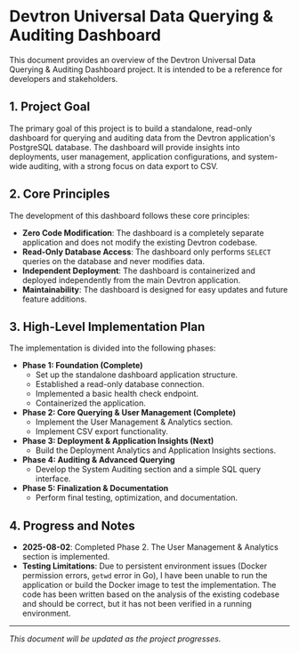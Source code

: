 # Devtron Universal Data Querying & Auditing Dashboard

This document provides an overview of the Devtron Universal Data Querying & Auditing Dashboard project. It is intended to be a reference for developers and stakeholders.

## 1. Project Goal

The primary goal of this project is to build a standalone, read-only dashboard for querying and auditing data from the Devtron application's PostgreSQL database. The dashboard will provide insights into deployments, user management, application configurations, and system-wide auditing, with a strong focus on data export to CSV.

## 2. Core Principles

The development of this dashboard follows these core principles:

*   **Zero Code Modification**: The dashboard is a completely separate application and does not modify the existing Devtron codebase.
*   **Read-Only Database Access**: The dashboard only performs `SELECT` queries on the database and never modifies data.
*   **Independent Deployment**: The dashboard is containerized and deployed independently from the main Devtron application.
*   **Maintainability**: The dashboard is designed for easy updates and future feature additions.

## 3. High-Level Implementation Plan

The implementation is divided into the following phases:

*   **Phase 1: Foundation (Complete)**
    *   Set up the standalone dashboard application structure.
    *   Established a read-only database connection.
    *   Implemented a basic health check endpoint.
    *   Containerized the application.
*   **Phase 2: Core Querying & User Management (Complete)**
    *   Implement the User Management & Analytics section.
    *   Implement CSV export functionality.
*   **Phase 3: Deployment & Application Insights (Next)**
    *   Build the Deployment Analytics and Application Insights sections.
*   **Phase 4: Auditing & Advanced Querying**
    *   Develop the System Auditing section and a simple SQL query interface.
*   **Phase 5: Finalization & Documentation**
    *   Perform final testing, optimization, and documentation.

## 4. Progress and Notes

*   **2025-08-02**: Completed Phase 2. The User Management & Analytics section is implemented.
*   **Testing Limitations**: Due to persistent environment issues (Docker permission errors, `getwd` error in Go), I have been unable to run the application or build the Docker image to test the implementation. The code has been written based on the analysis of the existing codebase and should be correct, but it has not been verified in a running environment.

---
*This document will be updated as the project progresses.*
